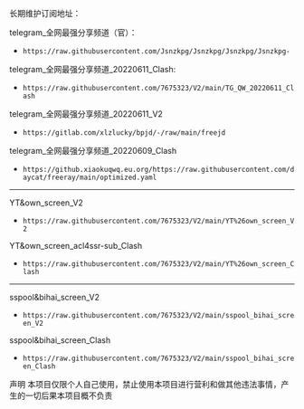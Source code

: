 长期维护订阅地址：

telegram_全网最强分享频道（官）：
- `https://raw.githubusercontent.com/Jsnzkpg/Jsnzkpg/Jsnzkpg/Jsnzkpg- `

telegram_全网最强分享频道_20220611_Clash:
- `https://raw.githubusercontent.com/7675323/V2/main/TG_QW_20220611_Clash`

telegram_全网最强分享频道_20220611_V2
- `https://gitlab.com/xlzlucky/bpjd/-/raw/main/freejd`

telegram_全网最强分享频道_20220609_Clash
- `https://github.xiaokuqwq.eu.org/https://raw.githubusercontent.com/daycat/freeray/main/optimized.yaml`


______________________________________________________________________________


YT&own_screen_V2
- `https://raw.githubusercontent.com/7675323/V2/main/YT%26own_screen_V2`

YT&own_screen_acl4ssr-sub_Clash
- `https://raw.githubusercontent.com/7675323/V2/main/YT%26own_screen_Clash`


______________________________________________________________________________


sspool&bihai_screen_V2
- `https://raw.githubusercontent.com/7675323/V2/main/sspool_bihai_screen_V2`

sspool&bihai_screen_Clash
- `https://raw.githubusercontent.com/7675323/V2/main/sspool_bihai_screen_Clash`


声明
本项目仅限个人自己使用，禁止使用本项目进行营利和做其他违法事情，产生的一切后果本项目概不负责
